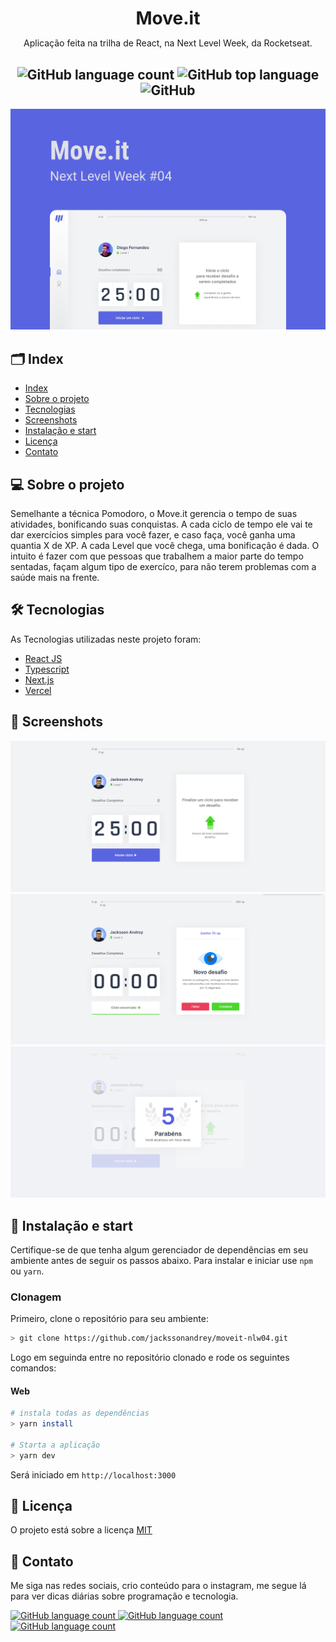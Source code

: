 <h1
  align="center"
  style="margin-bottom: 0px;"
>
  Move.it
</h1>
<p
  align="center"
>
  Aplicação feita na trilha de React, na Next Level Week, da Rocketseat.
</p>
<h2
  align="center"
>
    <img alt="GitHub language count" src="https://img.shields.io/github/languages/count/jackssonandrey/moveit-nlw04?style=for-the-badge">
    <img alt="GitHub top language" src="https://img.shields.io/github/languages/top/jackssonandrey/moveit-nlw04?style=for-the-badge">
    <img alt="GitHub" src="https://img.shields.io/github/license/jackssonandrey/moveit-nlw04?style=for-the-badge">
</h2>

![capa](./public/capa.png)

## 🗂️ Index

- [Index](#index)
- [Sobre o projeto](#sobre-o-projeto)
- [Tecnologias](#tecnologias)
- [Screenshots](#screenshots)
- [Instalação e start](#instalação-e-start)
- [Licença](#licença)
- [Contato](#contato)

## 💻 Sobre o projeto

Semelhante a técnica Pomodoro, o Move.it gerencia o tempo de suas atividades, bonificando suas conquistas. A cada ciclo de tempo ele vai te dar exercícios simples para você fazer, e caso faça, você ganha uma quantia X de XP. A cada Level que você chega, uma bonificação é dada. O intuito é fazer com que pessoas que trabalhem a maior parte do tempo sentadas, façam algum tipo de exercíco, para não terem problemas com a saúde mais na frente.

## 🛠️ Tecnologias

As Tecnologias utilizadas neste projeto foram:

- <a href="https://pt-br.reactjs.org/">React JS</a>
- <a href="https://www.typescriptlang.org/">Typescript</a>
- <a href="https://nextjs.org/">Next.js</a>
- <a href="https://vercel.com/">Vercel</a>

## 📸 Screenshots

<img src="./public/comecar-ciclo.png">
<img src="./public/desafio.png">
<img src="./public/modal.png">

## 🚀 Instalação e start

Certifique-se de que tenha algum gerenciador de dependências em seu ambiente antes de seguir os passos abaixo. Para instalar e iniciar use `npm` ou `yarn`.

### Clonagem

Primeiro, clone o repositório para seu ambiente:

```bash
> git clone https://github.com/jackssonandrey/moveit-nlw04.git
```

Logo em seguinda entre no repositório clonado e rode os seguintes comandos:

#### Web

```bash
# instala todas as dependências
> yarn install

# Starta a aplicação
> yarn dev
```

Será iniciado em `http://localhost:3000`

## 📝 Licença

O projeto está sobre a licença [MIT](./LICENSE)

## :handshake: Contato

Me siga nas redes sociais, crio conteúdo para o instagram, me segue lá para ver dicas diárias sobre programação e tecnologia.

<p>
  <a href="https://twitter.com/andreydev_">
  <img alt="GitHub language count" src="https://img.shields.io/badge/-Twitter-1ca0f1?style=flat-square&labelColor=1ca0f1&logo=twitter&logoColor=white&link=https://twitter.com/andreydev_">
  </a>
  <a href="https://www.linkedin.com/in/jacksson-andrey">
  <img alt="GitHub language count" src="https://img.shields.io/badge/-LinkedIn-blue?style=flat-square&logo=Linkedin&logoColor=white&link=https://www.linkedin.com/in/jacksson-andrey)">
  </a>
  <a href="https://www.instagram.com/andreyaraujo.dev/">
  <img alt="GitHub language count" src="https://img.shields.io/badge/-Instagram-bc2a8d?style=flat-square&labelColor=bc2a8d&logo=Instagram&logoColor=white&link=https://www.instagram.com/andreydev_">
  </a>
</p>
